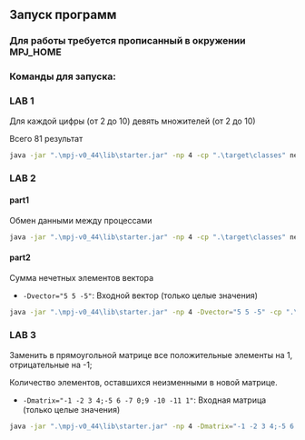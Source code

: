 ## Запуск программ

### Для работы требуется прописанный в окружении MPJ_HOME

### Команды для запуска:
### LAB 1
Для каждой цифры (от 2 до 10) девять множителей (от 2 до 10)

Всего 81 результат
```bash
java -jar ".\mpj-v0_44\lib\starter.jar" -np 4 -cp ".\target\classes" neko.lab1.part1
```

### LAB 2

#### part1
Обмен данными между процессами
```bash
java -jar ".\mpj-v0_44\lib\starter.jar" -np 4 -cp ".\target\classes" neko.lab2.part1
```

#### part2
Сумма нечетных элементов вектора
- `-Dvector="5 5 -5"`: Входной вектор (только целые значения)
```bash
java -jar ".\mpj-v0_44\lib\starter.jar" -np 4 -Dvector="5 5 -5" -cp ".\target\classes" neko.lab2.part2
```


### LAB 3
Заменить в прямоугольной матрице все положительные элементы на 1, отрицательные на -1;

Количество элементов, оставшихся неизменными в новой матрице.


- `-Dmatrix="-1 -2 3 4;-5 6 -7 0;9 -10 -11 1"`: Входная матрица (только целые значения)
```bash
java -jar ".\mpj-v0_44\lib\starter.jar" -np 4 -Dmatrix="-1 -2 3 4;-5 6 -7 0;9 -10 -11 1" -cp ".\target\classes" neko.lab3.part1
```